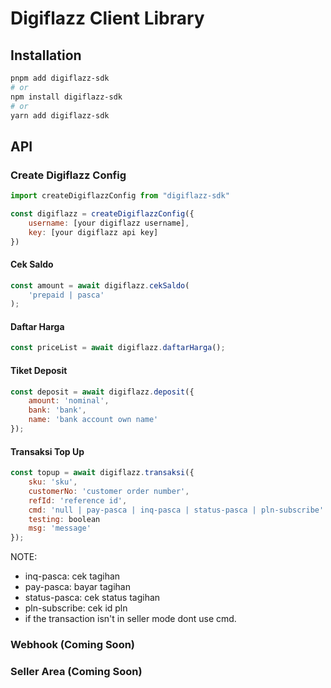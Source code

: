 # Digiflazz Client Library

## Installation

```sh
pnpm add digiflazz-sdk
# or
npm install digiflazz-sdk
# or
yarn add digiflazz-sdk
```

## API

### Create Digiflazz Config
```js
import createDigiflazzConfig from "digiflazz-sdk"

const digiflazz = createDigiflazzConfig({
    username: [your digiflazz username],
    key: [your digiflazz api key]
})
```

#### Cek Saldo
```js
const amount = await digiflazz.cekSaldo(
    'prepaid | pasca'
);
```

#### Daftar Harga
```js
const priceList = await digiflazz.daftarHarga();
```

#### Tiket Deposit
```js
const deposit = await digiflazz.deposit({
    amount: 'nominal',
    bank: 'bank',
    name: 'bank account own name'
});
```

#### Transaksi Top Up
```js
const topup = await digiflazz.transaksi({
    sku: 'sku',
    customerNo: 'customer order number',
    refId: 'reference id',
    cmd: 'null | pay-pasca | inq-pasca | status-pasca | pln-subscribe'
    testing: boolean
    msg: 'message'
});
```

NOTE:
* inq-pasca: cek tagihan
* pay-pasca: bayar tagihan
* status-pasca: cek status tagihan
* pln-subscribe: cek id pln
* if the transaction isn't in seller mode dont use cmd.

### Webhook (Coming Soon)

### Seller Area (Coming Soon)
